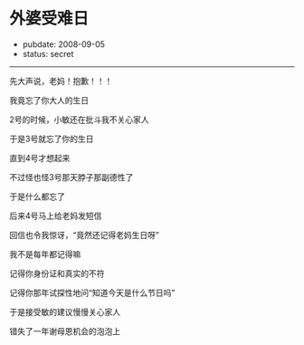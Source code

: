 # 外婆受难日

- pubdate: 2008-09-05
- status: secret

--------------------------


先大声说，老妈！抱歉！！！

我竟忘了你大人的生日

2号的时候，小敏还在批斗我不关心家人

于是3号就忘了你的生日

直到4号才想起来

不过怪也怪3号那天脖子那副德性了

于是什么都忘了

后来4号马上给老妈发短信

回信也令我惊讶，“竟然还记得老妈生日呀”

我不是每年都记得嘛

记得你身份证和真实的不符

记得你那年试探性地问“知道今天是什么节日吗”

于是接受敏的建议慢慢关心家人

错失了一年谢母恩机会的泡泡上


